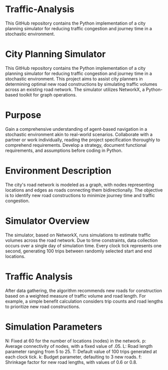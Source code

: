 # Traffic-Analysis
This GitHub repository contains the Python implementation of a city planning simulator for reducing traffic congestion and journey time in a stochastic environment.

# City Planning Simulator
This GitHub repository contains the Python implementation of a city planning simulator for reducing traffic congestion and journey time in a stochastic environment. This project aims to assist city planners in determining optimal new road constructions by simulating traffic volumes across an existing road network. The simulator utilizes NetworkX, a Python-based toolkit for graph operations.

# Purpose
Gain a comprehensive understanding of agent-based navigation in a stochastic environment akin to real-world scenarios. Collaborate with a partner or work individually, reading the project specification thoroughly to comprehend requirements. Develop a strategy, document functional requirements, and assumptions before coding in Python.

# Environment Description
The city's road network is modeled as a graph, with nodes representing locations and edges as roads connecting them bidirectionally. The objective is to identify new road constructions to minimize journey time and traffic congestion.

# Simulator Overview
The simulator, based on NetworkX, runs simulations to estimate traffic volumes across the road network. Due to time constraints, data collection occurs over a single day of simulation time. Every clock tick represents one second, generating 100 trips between randomly selected start and end locations.

# Traffic Analysis
After data gathering, the algorithm recommends new roads for construction based on a weighted measure of traffic volume and road length. For example, a simple benefit calculation considers trip counts and road lengths to prioritize new road constructions.

# Simulation Parameters
N: Fixed at 60 for the number of locations (nodes) in the network.
p: Average connectivity of nodes, with a fixed value of .05.
L: Road length parameter ranging from 5 to 25.
T: Default value of 100 trips generated at each clock tick.
k: Budget parameter, defaulting to 3 new roads.
f: Shrinkage factor for new road lengths, with values of 0.6 or 0.8.
